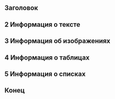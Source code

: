 ##  Заголовок
## 2 Информация о тексте 
## 3 Информация об изображениях
## 4 Информация о таблицах
## 5 Информация о списках
##  Конец
